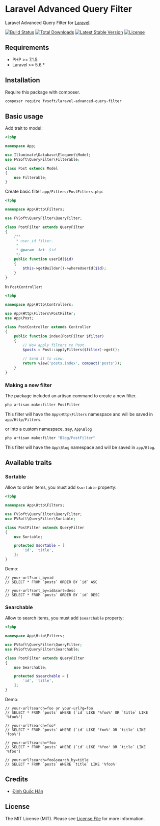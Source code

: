 # Laravel Advanced Query Filter

Laravel Advanced Query Filter for [Laravel](https://laravel.com/).

[![Build Status](https://api.travis-ci.org/fvsoft/laravel-advanced-query-filter.svg)](https://travis-ci.org/fvsoft/laravel-advanced-query-filter)
[![Total Downloads](https://poser.pugx.org/fvsoft/laravel-advanced-query-filter/d/total.svg)](https://packagist.org/packages/fvsoft/laravel-advanced-query-filter)
[![Latest Stable Version](https://poser.pugx.org/fvsoft/laravel-advanced-query-filter/v/stable.svg)](https://packagist.org/packages/fvsoft/laravel-advanced-query-filter)
[![License](https://poser.pugx.org/fvsoft/laravel-advanced-query-filter/license.svg)](https://packagist.org/packages/fvsoft/laravel-advanced-query-filter)

## Requirements

- PHP >= 7.1.5
- Laravel >= 5.6.*

## Installation

Require this package with composer.

```bash
composer require fvsoft/laravel-advanced-query-filter
```

## Basic usage

Add trait to model:

```php
<?php

namespace App;

use Illuminate\Database\Eloquent\Model;
use FVSoft\QueryFilter\Filterable;

class Post extends Model
{
    use Filterable;
}
```

Create basic filter `app/Filters/PostFilters.php`:

```php
<?php

namespace App\Http\Filters;

use FVSoft\QueryFilter\QueryFilter;

class PostFilter extends QueryFilter
{
    /**
     * user_id filter.
     *
     * @param  int  $id
     */
    public function userId($id)
    {
        $this->getBuilder()->whereUserId($id);
    }
}
```

In `PostController`:

```php
<?php

namespace App\Http\Controllers;

use App\Http\Filters\PostFilter;
use App\Post;

class PostController extends Controller
{
    public function index(PostFilter $filter)
    {
        // Now apply filters to Post.
        $posts = Post::applyFilters($filter)->get();

        // Send it to view.
        return view('posts.index', compact('posts'));
    }
}
```

### Making a new filter

The package included an artisan command to create a new filter.

```bash
php artisan make:filter PostFilter
```

This filter will have the `App\Http\Filters` namespace and will be saved in `app/Http/Filters`.

or into a custom namespace, say, `App\Blog`

```bash
php artisan make:filter "Blog/PostFilter"
```

This filter will have the `App\Blog` namespace and will be saved in `app/Blog`.


## Available traits

### Sortable

Allow to order items, you must add `$sortable` property:

```php
<?php

namespace App\Http\Filters;

use FVSoft\QueryFilter\QueryFilter;
use FVSoft\QueryFilter\Sortable;

class PostFilter extends QueryFilter
{
    use Sortable;

    protected $sortable = [
        'id', 'title',
    ];
}
```

Demo:

```
// your-url?sort_by=id
// SELECT * FROM `posts` ORDER BY `id` ASC

// your-url?sort_by=id&sort=desc
// SELECT * FROM `posts` ORDER BY `id` DESC
```

### Searchable

Allow to search items, you must add `$searchable` property:

```php
<?php

namespace App\Http\Filters;

use FVSoft\QueryFilter\QueryFilter;
use FVSoft\QueryFilter\Searchable;

class PostFilter extends QueryFilter
{
    use Searchable;

    protected $searchable = [
        'id', 'title',
    ];
}
```

Demo:

```
// your-url?search=foo or your-url?q=foo
// SELECT * FROM `posts` WHERE (`id` LIKE '%foo%' OR `title` LIKE '%foo%')

// your-url?search=foo*
// SELECT * FROM `posts` WHERE (`id` LIKE 'foo%' OR `title` LIKE 'foo%')

// your-url?search=*foo
// SELECT * FROM `posts` WHERE (`id` LIKE '%foo' OR `title` LIKE '%foo')

// your-url?search=foo&search_by=title
// SELECT * FROM `posts` WHERE `title` LIKE '%foo%'
```

## Credits

- [Đinh Quốc Hân](https://github.com/dinhquochan)

## License

The MIT License (MIT). Please see [License File](LICENSE.md) for more information.
